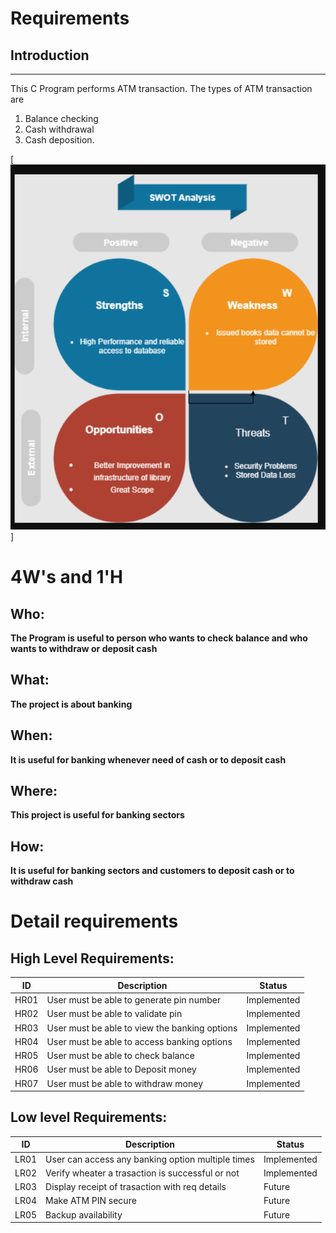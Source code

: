 # Requirements
## Introduction
 ---
  This C Program performs ATM transaction. The types of ATM transaction are
   1) Balance checking
   2) Cash withdrawal
   3) Cash deposition.

[![SWOT](https://github.com/devathimahesh2/STEPIN_ATM_BANKING/blob/main/1_Requirements/SWOT.png)]
# 4W&#39;s and 1&#39;H

## Who:

**The Program is useful to person who wants to check balance and who wants to withdraw or deposit cash**

## What:

**The project is about banking**

## When:

**It is useful for banking whenever need of cash or to deposit cash**

## Where:

**This project is useful for banking sectors**

## How:

**It is useful for banking sectors and customers to deposit cash or to withdraw cash**

# Detail requirements
## High Level Requirements:

| ID | Description | Status |
| --- | --- | --- |
| HR01 | User must be able to generate pin number | Implemented |
| HR02 | User must be able to validate pin | Implemented |
| HR03 | User must be able to view the banking options | Implemented |
| HR04 | User must be able to access banking options| Implemented |
| HR05 | User must be able to check balance| Implemented |
| HR06 | User must be able to Deposit money| Implemented |
| HR07 | User must be able to withdraw money| Implemented |

##  Low level Requirements:

| ID | Description | Status |
| --- | --- | --- |
| LR01 | User can access any banking option multiple times|Implemented |
| LR02 | Verify wheater a trasaction is successful or not| Implemented |
| LR03 | Display receipt of trasaction with req details | Future|
| LR04 | Make ATM PIN secure | Future |
| LR05 | Backup availability | Future |

